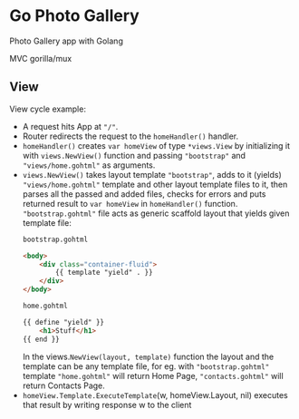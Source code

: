 # Go Photo Gallery

Photo Gallery app with Golang

MVC
gorilla/mux

## View

View cycle example:  
* A request hits App at ```"/"```.
* Router redirects the request to the ```homeHandler()``` handler.
* ```homeHandler()``` creates ```var homeView``` of type ```*views.View``` by initializing it with ```views.NewView()``` function and passing ```"bootstrap"``` and ```"views/home.gohtml"``` as arguments.
* ```views.NewView()``` takes layout template ```"bootstrap"```, adds to it (yields) ```"views/home.gohtml"``` template and other layout template files to it, then parses all the passed and added files, checks for errors and puts returned result to ```var homeView``` in ```homeHandler()``` function.  
```"bootstrap.gohtml"``` file acts as generic scaffold layout that yields given template file:
    ```HTML
    bootstrap.gohtml

    <body>
        <div class="container-fluid">
            {{ template "yield" . }}
        </div>
    </body>
    ```
    ```HTML
    home.gohtml

    {{ define "yield" }}
        <h1>Stuff</h1>
    {{ end }}
    ```
    In the views.```NewView(layout, template)``` function the layout and the template can be any template file, for eg. with ```"bootstrap.gohtml"``` template ```"home.gohtml"``` will return Home Page, ```"contacts.gohtml"``` will return Contacts Page.
* ```homeView.Template.ExecuteTemplate```(w, homeView.Layout, nil) executes that result by writing response w to the client

